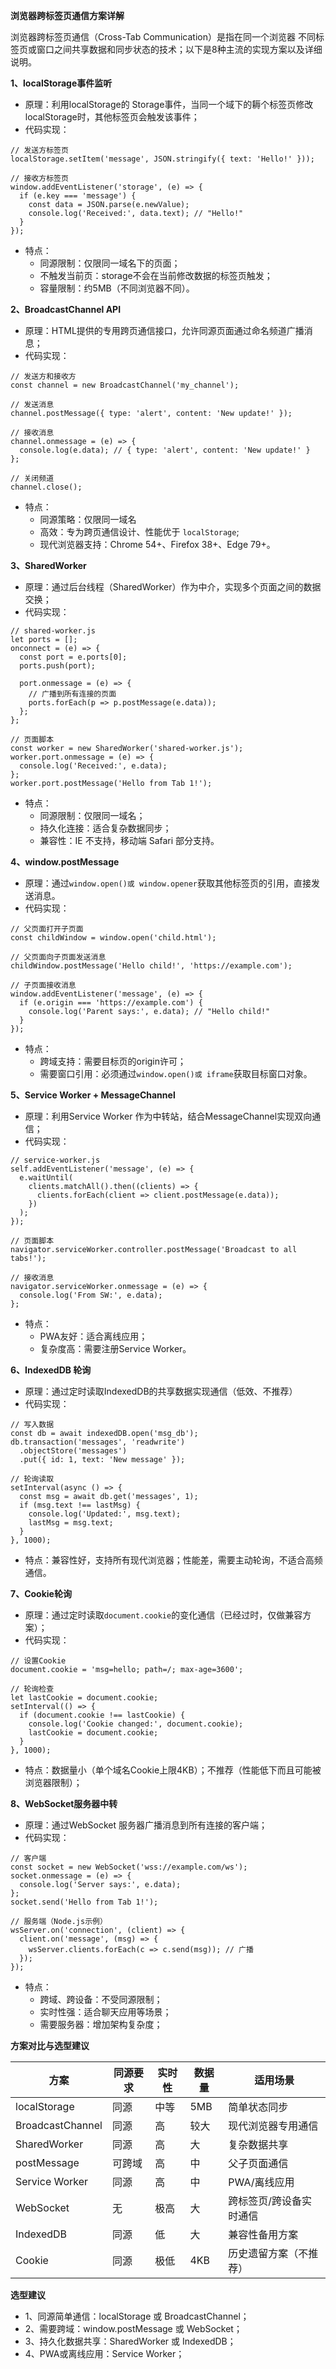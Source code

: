 **浏览器跨标签页通信方案详解**

浏览器跨标签页通信（Cross-Tab Communication）是指在同一个浏览器 不同标签页或窗口之间共享数据和同步状态的技术；以下是8种主流的实现方案以及详细说明。

**1、localStorage事件监听**
- 原理：利用localStorage的 Storage事件，当同一个域下的耨个标签页修改localStorage时，其他标签页会触发该事件；
- 代码实现：
```
// 发送方标签页
localStorage.setItem('message', JSON.stringify({ text: 'Hello!' }));

// 接收方标签页
window.addEventListener('storage', (e) => {
  if (e.key === 'message') {
    const data = JSON.parse(e.newValue);
    console.log('Received:', data.text); // "Hello!"
  }
});
```
- 特点：
   - 同源限制：仅限同一域名下的页面；
   - 不触发当前页：storage不会在当前修改数据的标签页触发；
   - 容量限制：约5MB（不同浏览器不同）。

**2、BroadcastChannel API**
- 原理：HTML提供的专用跨页通信接口，允许同源页面通过命名频道广播消息；
- 代码实现：
```
// 发送方和接收方
const channel = new BroadcastChannel('my_channel');

// 发送消息
channel.postMessage({ type: 'alert', content: 'New update!' });

// 接收消息
channel.onmessage = (e) => {
  console.log(e.data); // { type: 'alert', content: 'New update!' }
};

// 关闭频道
channel.close();
```
- 特点：
   - 同源策略：仅限同一域名
   - 高效：专为跨页通信设计、性能优于 `localStorage`;
   - 现代浏览器支持：Chrome 54+、Firefox 38+、Edge 79+。
 
**3、SharedWorker**
- 原理：通过后台线程（SharedWorker）作为中介，实现多个页面之间的数据交换；
- 代码实现：
```
// shared-worker.js
let ports = [];
onconnect = (e) => {
  const port = e.ports[0];
  ports.push(port);

  port.onmessage = (e) => {
    // 广播到所有连接的页面
    ports.forEach(p => p.postMessage(e.data));
  };
};

// 页面脚本
const worker = new SharedWorker('shared-worker.js');
worker.port.onmessage = (e) => {
  console.log('Received:', e.data);
};
worker.port.postMessage('Hello from Tab 1!');
```
- 特点：
   - 同源限制：仅限同一域名；
   - 持久化连接：适合复杂数据同步；
   - 兼容性：IE 不支持，移动端 Safari 部分支持。
 
**4、window.postMessage**
- 原理：通过`window.open()或 window.opener`获取其他标签页的引用，直接发送消息。
- 代码实现：
```
// 父页面打开子页面
const childWindow = window.open('child.html');

// 父页面向子页面发送消息
childWindow.postMessage('Hello child!', 'https://example.com');

// 子页面接收消息
window.addEventListener('message', (e) => {
  if (e.origin === 'https://example.com') {
    console.log('Parent says:', e.data); // "Hello child!"
  }
});
```
- 特点：
   - 跨域支持：需要目标页的origin许可；
   - 需要窗口引用：必须通过`window.open()或 iframe`获取目标窗口对象。

**5、Service Worker + MessageChannel**
- 原理：利用Service Worker 作为中转站，结合MessageChannel实现双向通信；
- 代码实现：
```
// service-worker.js
self.addEventListener('message', (e) => {
  e.waitUntil(
    clients.matchAll().then((clients) => {
      clients.forEach(client => client.postMessage(e.data));
    })
  );
});

// 页面脚本
navigator.serviceWorker.controller.postMessage('Broadcast to all tabs!');

// 接收消息
navigator.serviceWorker.onmessage = (e) => {
  console.log('From SW:', e.data);
};
```
- 特点：
   - PWA友好：适合离线应用；
   - 复杂度高：需要注册Service Worker。

**6、IndexedDB 轮询**
- 原理：通过定时读取IndexedDB的共享数据实现通信（低效、不推荐）
- 代码实现：
```
// 写入数据
const db = await indexedDB.open('msg_db');
db.transaction('messages', 'readwrite')
  .objectStore('messages')
  .put({ id: 1, text: 'New message' });

// 轮询读取
setInterval(async () => {
  const msg = await db.get('messages', 1);
  if (msg.text !== lastMsg) {
    console.log('Updated:', msg.text);
    lastMsg = msg.text;
  }
}, 1000);
```
- 特点：兼容性好，支持所有现代浏览器；性能差，需要主动轮询，不适合高频通信。

**7、Cookie轮询**
- 原理：通过定时读取`document.cookie`的变化通信（已经过时，仅做兼容方案）；
- 代码实现：
```
// 设置Cookie
document.cookie = 'msg=hello; path=/; max-age=3600';

// 轮询检查
let lastCookie = document.cookie;
setInterval(() => {
  if (document.cookie !== lastCookie) {
    console.log('Cookie changed:', document.cookie);
    lastCookie = document.cookie;
  }
}, 1000);
```
- 特点：数据量小（单个域名Cookie上限4KB）；不推荐（性能低下而且可能被浏览器限制）；

**8、WebSocket服务器中转**
- 原理：通过WebSocket 服务器广播消息到所有连接的客户端；
- 代码实现：
```
// 客户端
const socket = new WebSocket('wss://example.com/ws');
socket.onmessage = (e) => {
  console.log('Server says:', e.data);
};
socket.send('Hello from Tab 1!');

// 服务端（Node.js示例）
wsServer.on('connection', (client) => {
  client.on('message', (msg) => {
    wsServer.clients.forEach(c => c.send(msg)); // 广播
  });
});
```
- 特点：
   - 跨域、跨设备：不受同源限制；
   - 实时性强：适合聊天应用等场景；
   - 需要服务器：增加架构复杂度；
 
**方案对比与选型建议**

| 方案	| 同源要求	| 实时性	| 数据量	| 适用场景
|-------|-----------|---------|---------|---------
| localStorage	| 同源	| 中等	| 5MB	| 简单状态同步
| BroadcastChannel	| 同源	| 高	| 较大	| 现代浏览器专用通信
| SharedWorker	| 同源	| 高	| 大	| 复杂数据共享
| postMessage	| 可跨域	| 高	| 中	| 父子页面通信
| Service Worker	| 同源	| 高	| 中	| PWA/离线应用
| WebSocket	| 无	| 极高	| 大	| 跨标签页/跨设备实时通信
| IndexedDB	| 同源	| 低	| 大	| 兼容性备用方案
| Cookie	| 同源	| 极低	| 4KB	| 历史遗留方案（不推荐）

**选型建议**
- 1、同源简单通信：localStorage 或 BroadcastChannel；
- 2、需要跨域：window.postMessage 或 WebSocket；
- 3、持久化数据共享：SharedWorker 或 IndexedDB；
- 4、PWA或离线应用：Service Worker；



